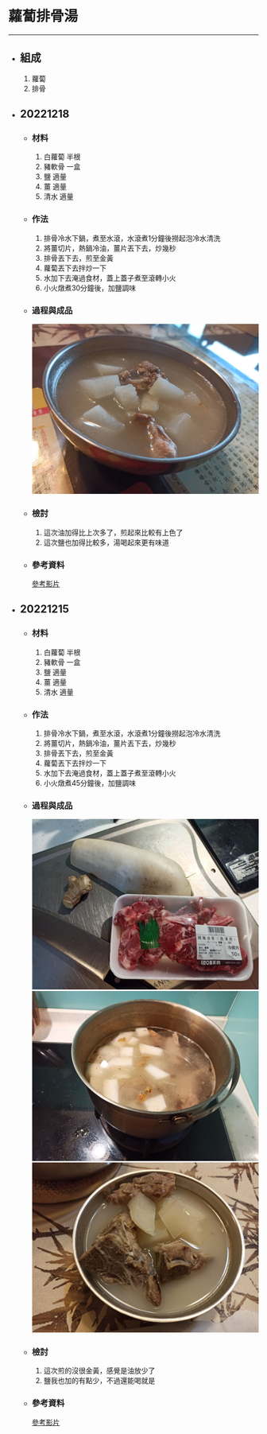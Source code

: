 # 蘿蔔排骨湯
---
+ ## 組成
  1. 蘿蔔
  2. 排骨

+ ## 20221218
  + ### 材料
    1. 白蘿蔔 半根
    2. 豬軟骨 一盒
    3. 鹽 適量
    4. 薑 適量
    5. 清水 適量
  
  + ### 作法
    1. 排骨冷水下鍋，煮至水滾，水滾煮1分鐘後撈起泡冷水清洗
    2. 將薑切片，熱鍋冷油，薑片丟下去，炒幾秒
    3. 排骨丟下去，煎至金黃
    4. 蘿蔔丟下去拌炒一下
    5. 水加下去淹過食材，蓋上蓋子煮至滾轉小火
    6. 小火燉煮30分鐘後，加鹽調味
  
  + ### 過程與成品
    ![](../../Image/20221218_1.jpg)
  
  + ### 檢討
    1. 這次油加得比上次多了，煎起來比較有上色了
    2. 這次鹽也加得比較多，湯喝起來更有味道
  
  + ### 參考資料
    [參考影片](https://youtu.be/X15eOIixFPg)


+ ## 20221215
  + ### 材料
    1. 白蘿蔔 半根
    2. 豬軟骨 一盒
    3. 鹽 適量
    4. 薑 適量
    5. 清水 適量
  
  + ### 作法
    1. 排骨冷水下鍋，煮至水滾，水滾煮1分鐘後撈起泡冷水清洗
    2. 將薑切片，熱鍋冷油，薑片丟下去，炒幾秒
    3. 排骨丟下去，煎至金黃
    4. 蘿蔔丟下去拌炒一下
    5. 水加下去淹過食材，蓋上蓋子煮至滾轉小火
    6. 小火燉煮45分鐘後，加鹽調味
  
  + ### 過程與成品
    ![](../../Image/20221215_1.jpg)
    ![](../../Image/20221215_2.jpg)
    ![](../../Image/20221215_3.jpg)
  
  + ### 檢討
    1. 這次煎的沒很金黃，感覺是油放少了
    2. 鹽我也加的有點少，不過還能喝就是
  
  + ### 參考資料
    [參考影片](https://youtu.be/X15eOIixFPg)
